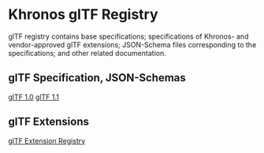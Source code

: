 # Khronos glTF Registry
glTF registry contains base specifications; specifications of Khronos- and vendor-approved glTF extensions; JSON-Schema files corresponding to the specifications; and other related documentation.

## glTF Specification, JSON-Schemas
[glTF 1.0](1.0)
[glTF 1.1](1.1)

## glTF Extensions
[glTF Extension Registry](../extensions)